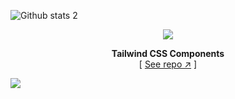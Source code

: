 
![Github stats 2](https://github-readme-stats.vercel.app/api?username=Amortis6&show_icons=true&theme=radical)


<div align="center">

[![][logo-url]][repo-url]  

**Tailwind CSS Components**  
[ [See repo ↗︎][repo-url] ]
  

</div>

[![][banner-url]][repo-url]  


[logo-url]: https://raw.githubusercontent.com/saadeghi/files/main/daisyui/logo.svg
[repo-url]: https://github.com/Amortis6/daisyui
[banner-url]: https://raw.githubusercontent.com/saadeghi/files/main/daisyui/presentation/dark-theme-wide.png

